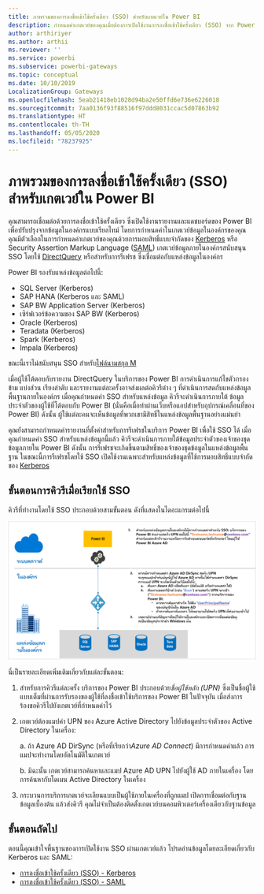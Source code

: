```yaml
---
title: ภาพรวมของการลงชื่อเข้าใช้ครั้งเดียว (SSO) สำหรับเกตเวย์ใน Power BI
description: กำหนดค่าเกตเวย์ของคุณเมื่อต้องการเปิดใช้งานการลงชื่อเข้าใช้ครั้งเดียว (SSO) จาก Power BI ไปยังแหล่งข้อมูลในองค์กร
author: arthiriyer
ms.author: arthii
ms.reviewer: ''
ms.service: powerbi
ms.subservice: powerbi-gateways
ms.topic: conceptual
ms.date: 10/10/2019
LocalizationGroup: Gateways
ms.openlocfilehash: 5eab21418eb1028d94ba2e50ffd6e736e6226018
ms.sourcegitcommit: 7aa0136f93f88516f97ddd8031ccac5d07863b92
ms.translationtype: HT
ms.contentlocale: th-TH
ms.lasthandoff: 05/05/2020
ms.locfileid: "78237925"
---
```

# <a name="overview-of-single-sign-on-sso-for-gateways-in-power-bi"></a>ภาพรวมของการลงชื่อเข้าใช้ครั้งเดียว (SSO) สำหรับเกตเวย์ใน Power BI

คุณสามารถเชื่อมต่อด้วยการลงชื่อเข้าใช้ครั้งเดียว ซึ่งเปิดใช้งานรายงานและแดชบอร์ดของ Power BI เพื่อปรับปรุงจากข้อมูลในองค์กรแบบเรียลไทม์ โดยการกำหนดค่าในเกตเวย์ข้อมูลในองค์กรของคุณ คุณมีตัวเลือกในการกำหนดค่าเกตเวย์ของคุณด้วยการมอบสิทธิ์แบบจำกัดของ [Kerberos](service-gateway-sso-kerberos.md) หรือ Security Assertion Markup Language ([SAML](service-gateway-sso-saml.md)) เกตเวย์ข้อมูลภายในองค์กรสนับสนุน SSO โดยใช้ [DirectQuery](desktop-directquery-about.md) หรือสำหรับการรีเฟรช ซึ่งเชื่อมต่อกับแหล่งข้อมูลในองค์กร 

Power BI รองรับแหล่งข้อมูลต่อไปนี้:

* SQL Server (Kerberos)
* SAP HANA (Kerberos และ SAML)
* SAP BW Application Server (Kerberos)
*  เซิร์ฟเวอร์ข้อความของ SAP BW (Kerberos) 
* Oracle (Kerberos) 
* Teradata (Kerberos)
* Spark (Kerberos)
* Impala (Kerberos)

ขณะนี้เราไม่สนับสนุน SSO สำหรับ[ไฟล์นามสกุล M](https://github.com/microsoft/DataConnectors/blob/master/docs/m-extensions.md)

เมื่อผู้ใช้โต้ตอบกับรายงาน DirectQuery ในบริการของ Power BI การดำเนินการแก้ไขตัวกรองข้าม แบ่งส่วน เรียงลำดับ และรายงานแต่ละครั้งอาจส่งผลต่อคิวรีต่าง ๆ ที่ดำเนินการสดกับแหล่งข้อมูลพื้นฐานภายในองค์กร เมื่อคุณกำหนดค่า SSO สำหรับแหล่งข้อมูล คิวรีจะดำเนินการภายใต้ ข้อมูลประจำตัวของผู้ใช้ที่โต้ตอบกับ Power BI (นั่นคือเมื่อทำผ่านเว็บหรือแอปสำหรับอุปกรณ์เคลื่อนที่ของ Power BI) ดังนั้น ผู้ใช้แต่ละคนจะเห็นข้อมูลที่พวกเขามีสิทธิ์ในแหล่งข้อมูลพื้นฐานอย่างแม่นยำ 

คุณยังสามารถกำหนดค่ารายงานที่ตั้งค่าสำหรับการรีเฟรชในบริการ Power BI เพื่อใช้ SSO ได้ เมื่อคุณกำหนดค่า SSO สำหรับแหล่งข้อมูลนี้แล้ว คิวรีจะดำเนินการภายใต้ข้อมูลประจำตัวของเจ้าของชุดข้อมูลภายใน Power BI ดังนั้น การรีเฟรชจะเกิดขึ้นตามสิทธิ์ของเจ้าของชุดข้อมูลในแหล่งข้อมูลพื้นฐาน ในขณะนี้การรีเฟรชโดยใช้ SSO เปิดใช้งานเฉพาะสำหรับแหล่งข้อมูลที่ใช้การมอบสิทธิ์แบบจำกัดของ [Kerberos](service-gateway-sso-kerberos.md) 

## <a name="query-steps-when-running-sso"></a>ขั้นตอนการคิวรีเมื่อเรียกใช้ SSO

คิวรีที่ทำงานโดยใช้ SSO ประกอบด้วยสามขั้นตอน ดังที่แสดงในไดอะแกรมต่อไปนี้

![ขั้นตอนการคิวรีของ SSO](media/service-gateway-sso-overview/sso-query-steps.png)

นี่เป็นรายละเอียดเพิ่มเติมเกี่ยวกับแต่ละขั้นตอน:

1. สำหรับการคิวรีแต่ละครั้ง บริการของ Power BI ประกอบด้วย*ชื่อผู้ใช้หลัก (UPN)* ซึ่งเป็นชื่อผู้ใช้แบบเต็มที่ผ่านการรับรองของผู้ใช้ที่ลงชื่อเข้าใช้บริการของ Power BI ในปัจจุบัน เมื่อส่งการร้องขอคิวรีไปยังเกตเวย์ที่กำหนดค่าไว้

2. เกตเวย์ต้องแมปค่า UPN ของ Azure Active Directory ไปยังข้อมูลประจำตัวของ Active Directory ในเครื่อง:

   a. ถ้า Azure AD DirSync (หรือที่เรียกว่า*Azure AD Connect*) มีการกำหนดค่าแล้ว การแมปจะทำงานโดยอัตโนมัติในเกตเวย์

   b.  มิฉะนั้น เกตเวย์สามารถค้นหาและแมป Azure AD UPN ไปยังผู้ใช้ AD ภายในเครื่อง โดยการค้นหากับโดเมน Active Directory ในเครื่อง

3. กระบวนการบริการเกตเวย์จะเลียนแบบเป็นผู้ใช้ภายในเครื่องที่ถูกแมป เปิดการเชื่อมต่อกับฐานข้อมูลเบื้องต้น แล้วส่งคิวรี คุณไม่จำเป็นต้องติดตั้งเกตเวย์บนคอมพิวเตอร์เครื่องเดียวกับฐานข้อมูล

## <a name="next-steps"></a>ขั้นตอนถัดไป

ตอนนี้คุณเข้าใจพื้นฐานของการเปิดใช้งาน SSO ผ่านเกตเวย์แล้ว โปรดอ่านข้อมูลโดยละเอียดเกี่ยวกับ Kerberos และ SAML:

* [การลงชื่อเข้าใช้ครั้งเดียว (SSO) - Kerberos](service-gateway-sso-kerberos.md)
* [การลงชื่อเข้าใช้ครั้งเดียว (SSO) - SAML](service-gateway-sso-saml.md)
